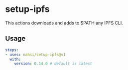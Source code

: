# setup-ipfs

This actions downloads and adds to $PATH any IPFS CLI.

## Usage

```yaml
steps:
- uses: nahsi/setup-ipfs@v1
  with:
    version: 0.14.0 # default is latest
```

